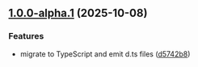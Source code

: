 ## [1.0.0-alpha.1](https://github.com/Dataport/eslint-config-geodev/compare/v0.4.1...v1.0.0-alpha.1) (2025-10-08)

### Features

* migrate to TypeScript and emit d.ts files ([d5742b8](https://github.com/Dataport/eslint-config-geodev/commit/d5742b8d584ef468cbe19761ccaa5be4905a9d1e))
